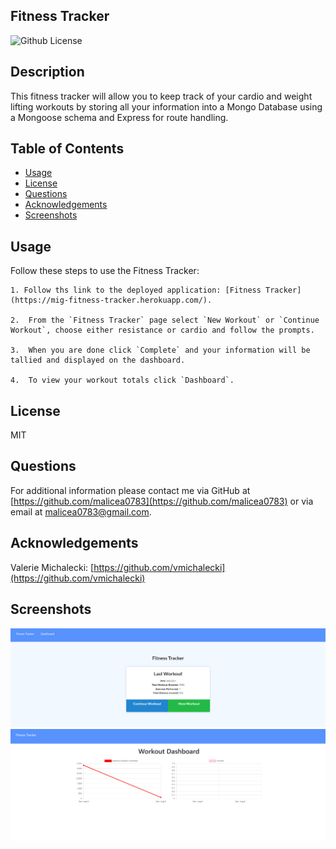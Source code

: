 ## Fitness Tracker

![Github License](https://img.shields.io/badge/License-MIT-yellow.svg)

## Description

This fitness tracker will allow you to keep track of your cardio and weight lifting workouts by storing all your information into a Mongo Database using a Mongoose schema and Express for route handling.

## Table of Contents

- [Usage](#Usage)
- [License](#License)
- [Questions](#Questions)
- [Acknowledgements](#Acknowledgements)
- [Screenshots](#Screenshots)

## Usage

Follow these steps to use the Fitness Tracker: 
    
    1. Follow ths link to the deployed application: [Fitness Tracker](https://mig-fitness-tracker.herokuapp.com/).

    2.  From the `Fitness Tracker` page select `New Workout` or `Continue Workout`, choose either resistance or cardio and follow the prompts.

    3.  When you are done click `Complete` and your information will be tallied and displayed on the dashboard.

    4.  To view your workout totals click `Dashboard`.

## License

MIT

## Questions

For additional information please contact me via GitHub at [https://github.com/malicea0783](https://github.com/malicea0783) or via email at [malicea0783@gmail.com](mailto:malicea0783@gamil.com?subject=[GitHub]%Employee%Tracker).

## Acknowledgements

Valerie Michalecki: [https://github.com/vmichalecki](https://github.com/vmichalecki)

## Screenshots

![Fitness Tracker](./public/images/fitness-tracker1.png)
![Fitness Tracker Dashboard](./public/images/fitness-tracker2.png)

